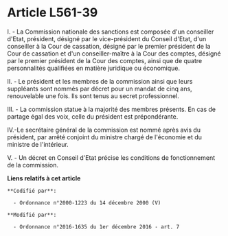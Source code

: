 # Article L561-39

I. - La Commission nationale des sanctions est composée d'un conseiller d'Etat, président, désigné par le vice-président du
Conseil d'Etat, d'un conseiller à la Cour de cassation, désigné par le premier président de la Cour de cassation et d'un
conseiller-maître à la Cour des comptes, désigné par le premier président de la Cour des comptes, ainsi que de quatre
personnalités qualifiées en matière juridique ou économique. 

II. - Le président et les membres de la commission ainsi que leurs suppléants sont nommés par décret pour un mandat de cinq
ans, renouvelable une fois. Ils sont tenus au secret professionnel. 

III. - La commission statue à la majorité des membres présents. En cas de partage égal des voix, celle du président est
prépondérante. 

IV.-Le secrétaire général de la commission est nommé après avis du président, par arrêté conjoint du ministre chargé de
l'économie et du ministre de l'intérieur.

V. - Un décret en Conseil d'Etat précise les conditions de fonctionnement de la commission.

**Liens relatifs à cet article**

	**Codifié par**:

	  - Ordonnance n°2000-1223 du 14 décembre 2000 (V)

	**Modifié par**:

	  - Ordonnance n°2016-1635 du 1er décembre 2016 - art. 7
